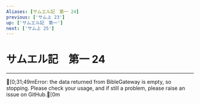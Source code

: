 ```yaml
---
Aliases: [サムエル記　第一 24]
previous: ['サム上 23']
up: ['サムエル記　第一']
next: ['サム上 25']
---
```

# サムエル記　第一 24

***
[0;31;49mError: the data returned from BibleGateway is empty, so stopping. Please check your usage, and if still a problem, please raise an issue on GitHub.[0m
